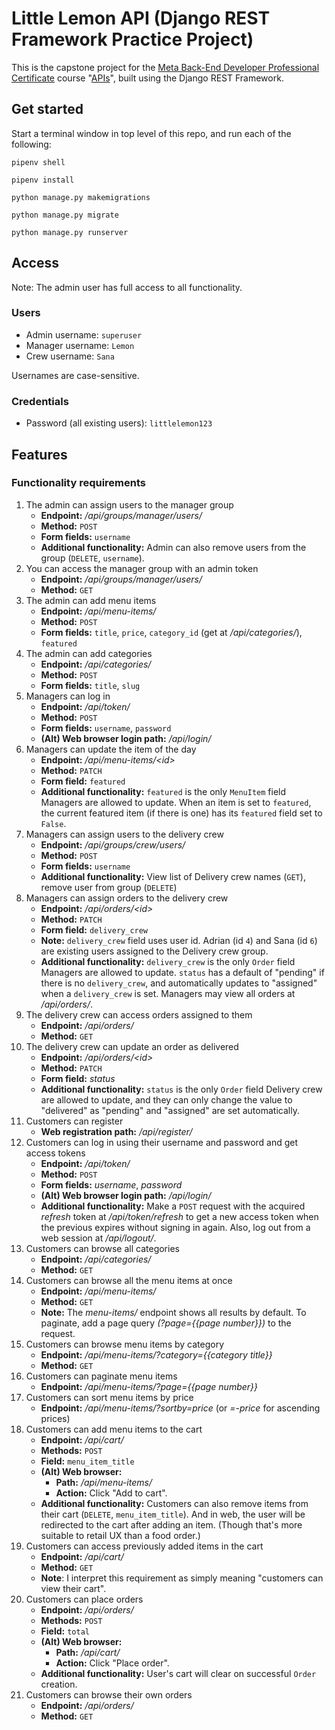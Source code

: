 # Little Lemon API (Django REST Framework Practice Project)

This is the capstone project for the [Meta Back-End Developer Professional Certificate](https://www.coursera.org/professional-certificates/meta-back-end-developer) course "[APIs](https://coursera.org/share/6b194d0b3fab77646e7a95541aa77a38)", built using the Django REST Framework.

## Get started

Start a terminal window in top level of this repo, and run each of the following:

`pipenv shell`

`pipenv install`

`python manage.py makemigrations`

`python manage.py migrate`

`python manage.py runserver`

## Access

Note: The admin user has full access to all functionality.

### Users
- Admin username: `superuser`
- Manager username: `Lemon`
- Crew username: `Sana`

Usernames are case-sensitive.

### Credentials
- Password (all existing users): `littlelemon123`

## Features
### Functionality requirements

1.	The admin can assign users to the manager group
    - **Endpoint:** */api/groups/manager/users/*
    - **Method:** `POST`
    - **Form fields:** `username`
    - **Additional functionality:** Admin can also remove users from the group (`DELETE`, `username`).
2.	You can access the manager group with an admin token
    - **Endpoint:** */api/groups/manager/users/*
    - **Method:** `GET`
3.	The admin can add menu items
    - **Endpoint:** */api/menu-items/*
    - **Method:** `POST`
    - **Form fields:** `title`, `price`, `category_id` (get at */api/categories/*), `featured`
4.	The admin can add categories
    - **Endpoint:** */api/categories/*
    - **Method:** `POST`
    - **Form fields:** `title`, `slug`
5.	Managers can log in 
    - **Endpoint:** */api/token/*
    - **Method:** `POST`
    - **Form fields:** `username`, `password`
    - **(Alt) Web browser login path:** */api/login/*
6.	Managers can update the item of the day
    - **Endpoint:** */api/menu-items/<id\>*
    - **Method:** `PATCH`
    - **Form field:** `featured`
    - **Additional functionality:** `featured` is the only `MenuItem` field Managers are allowed to update. When an item is set to `featured`, the current featured item (if there is one) has its `featured` field set to `False`.
7.	Managers can assign users to the delivery crew
    - **Endpoint:** */api/groups/crew/users/*
    - **Method:** `POST`
    - **Form fields:** `username`
    - **Additional functionality:** View list of Delivery crew names (`GET`), remove user from group (`DELETE`)
8.	Managers can assign orders to the delivery crew
    - **Endpoint:** */api/orders/<id\>*
    - **Method:** `PATCH`
    - **Form field:** `delivery_crew`
    - **Note:** `delivery_crew` field uses user id. Adrian (id `4`) and Sana (id `6`) are existing users assigned to the Delivery crew group. 
    - **Additional functionality:** `delivery_crew` is the only `Order` field Managers are allowed to update. `status` has a default of "pending" if there is no `delivery_crew`, and automatically updates to "assigned" when a `delivery_crew` is set. Managers may view all orders at */api/orders/*.
9.	The delivery crew can access orders assigned to them
    - **Endpoint:** */api/orders/*
    - **Method:** `GET`
10. The delivery crew can update an order as delivered
    - **Endpoint:** */api/orders/<id\>*
    - **Method:** `PATCH`
    - **Form field:** *status*
    - **Additional functionality:** `status` is the only `Order` field Delivery crew are allowed to update, and they can only change the value to "delivered" as "pending" and "assigned" are set automatically.
11. Customers can register
    - **Web registration path:** */api/register/*
12. Customers can log in using their username and password and get access tokens
    - **Endpoint:** */api/token/*
    - **Method:** `POST`
    - **Form fields:** *username*, *password*
    - **(Alt) Web browser login path:** */api/login/*
    - **Additional functionality:** Make a `POST` request with the acquired *refresh* token at */api/token/refresh* to get a new access token when the previous expires without signing in again. Also, log out from a web session at */api/logout/*.
13. Customers can browse all categories
    - **Endpoint:** */api/categories/*
    - **Method:** `GET`
14. Customers can browse all the menu items at once
    - **Endpoint:** */api/menu-items/*
    - **Method:** `GET`
    - **Note:** The *menu-items/* endpoint shows all results by default. To paginate, add a page query *(?page={{page number}})* to the request.
15. Customers can browse menu items by category
    - **Endpoint:** */api/menu-items/?category={{category title}}*
    - **Method:** `GET`
16. Customers can paginate menu items
    - **Endpoint:** */api/menu-items/?page={{page number}}*
17. Customers can sort menu items by price
    - **Endpoint:** */api/menu-items/?sortby=price* (or *=-price* for ascending prices)
18. Customers can add menu items to the cart
    - **Endpoint:** */api/cart/*
    - **Methods:** `POST`
    - **Field:** `menu_item_title`
    - **(Alt) Web browser:**
        - **Path:** */api/menu-items/*
        - **Action:** Click "Add to cart".
    - **Additional functionality:** Customers can also remove items from their cart (`DELETE`, `menu_item_title`). And in web, the user will be redirected to the cart after adding an item. (Though that's more suitable to retail UX than a food order.)
19. Customers can access previously added items in the cart
    - **Endpoint:** */api/cart/*
    - **Method:** `GET`
    - **Note**: I interpret this requirement as simply meaning "customers can view their cart".
20. Customers can place orders
    - **Endpoint:** */api/orders/*
    - **Methods:** `POST`
    - **Field:** `total`
    - **(Alt) Web browser:**
        - **Path:** */api/cart/*
        - **Action:** Click "Place order".
    - **Additional functionality:** User's cart will clear on successful `Order` creation.
21. Customers can browse their own orders
    - **Endpoint:** */api/orders/*
    - **Method:** `GET`
